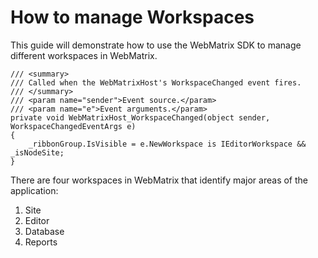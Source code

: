 # How to manage Workspaces #

This guide will demonstrate how to use the WebMatrix SDK to manage different workspaces in WebMatrix.

	/// <summary>
    /// Called when the WebMatrixHost's WorkspaceChanged event fires.
    /// </summary>
    /// <param name="sender">Event source.</param>
    /// <param name="e">Event arguments.</param>
    private void WebMatrixHost_WorkspaceChanged(object sender, WorkspaceChangedEventArgs e)
    {
        _ribbonGroup.IsVisible = e.NewWorkspace is IEditorWorkspace && _isNodeSite;
    }


There are four workspaces in WebMatrix that identify major areas of the application:

1. Site
2. Editor
3. Database
4. Reports

